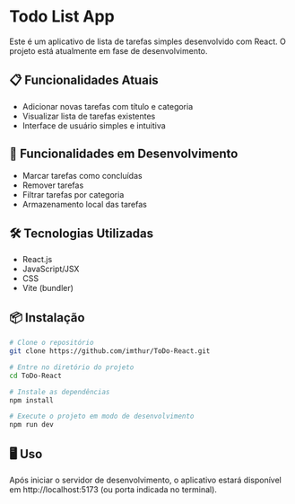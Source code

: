 # Todo List App

Este é um aplicativo de lista de tarefas simples desenvolvido com React. O projeto está atualmente em fase de desenvolvimento.

## 📋 Funcionalidades Atuais

- Adicionar novas tarefas com título e categoria
- Visualizar lista de tarefas existentes
- Interface de usuário simples e intuitiva

## 🚧 Funcionalidades em Desenvolvimento

- Marcar tarefas como concluídas
- Remover tarefas
- Filtrar tarefas por categoria
- Armazenamento local das tarefas

## 🛠️ Tecnologias Utilizadas

- React.js
- JavaScript/JSX
- CSS
- Vite (bundler)

## 📦 Instalação

```bash
# Clone o repositório
git clone https://github.com/imthur/ToDo-React.git

# Entre no diretório do projeto
cd ToDo-React

# Instale as dependências
npm install

# Execute o projeto em modo de desenvolvimento
npm run dev
```

## 🖥️ Uso

Após iniciar o servidor de desenvolvimento, o aplicativo estará disponível em http://localhost:5173 (ou porta indicada no terminal).